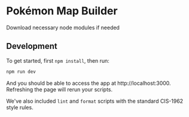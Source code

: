 # Pokémon Map Builder

Download necessary node modules if needed

## Development

To get started, first `npm install`, then run:

```sh
npm run dev
```

And you should be able to access the app at http://localhost:3000. Refreshing the page will rerun your scripts.

We've also included `lint` and `format` scripts with the standard CIS-1962 style rules.
